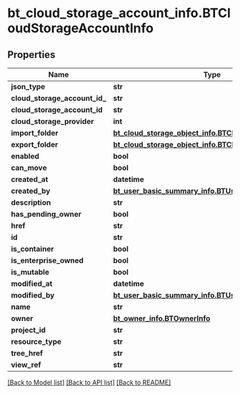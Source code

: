 # bt_cloud_storage_account_info.BTCloudStorageAccountInfo

## Properties
Name | Type | Description | Notes
------------ | ------------- | ------------- | -------------
**json_type** | **str** |  | 
**cloud_storage_account_id_** | **str** |  | [optional] 
**cloud_storage_account_id** | **str** |  | [optional] 
**cloud_storage_provider** | **int** |  | [optional] 
**import_folder** | [**bt_cloud_storage_object_info.BTCloudStorageObjectInfo**](BTCloudStorageObjectInfo.md) |  | [optional] 
**export_folder** | [**bt_cloud_storage_object_info.BTCloudStorageObjectInfo**](BTCloudStorageObjectInfo.md) |  | [optional] 
**enabled** | **bool** |  | [optional] 
**can_move** | **bool** |  | [optional] 
**created_at** | **datetime** |  | [optional] 
**created_by** | [**bt_user_basic_summary_info.BTUserBasicSummaryInfo**](BTUserBasicSummaryInfo.md) |  | [optional] 
**description** | **str** |  | [optional] 
**has_pending_owner** | **bool** |  | [optional] 
**href** | **str** |  | [optional] 
**id** | **str** |  | [optional] 
**is_container** | **bool** |  | [optional] 
**is_enterprise_owned** | **bool** |  | [optional] 
**is_mutable** | **bool** |  | [optional] 
**modified_at** | **datetime** |  | [optional] 
**modified_by** | [**bt_user_basic_summary_info.BTUserBasicSummaryInfo**](BTUserBasicSummaryInfo.md) |  | [optional] 
**name** | **str** |  | [optional] 
**owner** | [**bt_owner_info.BTOwnerInfo**](BTOwnerInfo.md) |  | [optional] 
**project_id** | **str** |  | [optional] 
**resource_type** | **str** |  | [optional] 
**tree_href** | **str** |  | [optional] 
**view_ref** | **str** |  | [optional] 

[[Back to Model list]](../README.md#documentation-for-models) [[Back to API list]](../README.md#documentation-for-api-endpoints) [[Back to README]](../README.md)


